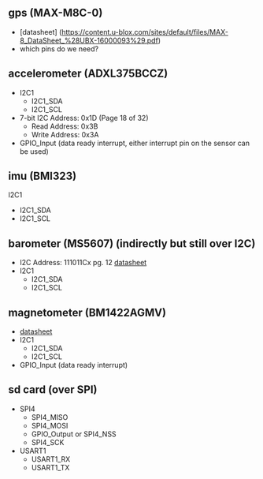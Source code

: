 ## gps (MAX-M8C-0)
- [datasheet] (https://content.u-blox.com/sites/default/files/MAX-8_DataSheet_%28UBX-16000093%29.pdf)
- which pins do we need?

## accelerometer (ADXL375BCCZ)
- I2C1
  - I2C1_SDA
  - I2C1_SCL
- 7-bit I2C Address: 0x1D (Page 18 of 32)
  - Read Address: 0x3B
  - Write Address: 0x3A
- GPIO_Input (data ready interrupt, either interrupt pin on the sensor can be used)


## imu (BMI323)
 I2C1
  - I2C1_SDA
  - I2C1_SCL

## barometer (MS5607) (indirectly but still over I2C)
- I2C Address: 111011Cx pg. 12 [datasheet](https://www.te.com/commerce/DocumentDelivery/DDEController?Action=showdoc&DocId=Data+Sheet%7FMS5607-02BA03%7FB4%7Fpdf%7FEnglish%7FENG_DS_MS5607-02BA03_B4.pdf%7FMS560702BA03-50)
- I2C1
  - I2C1_SDA
  - I2C1_SCL

## magnetometer (BM1422AGMV)
- [datasheet](https://fscdn.rohm.com/en/products/databook/datasheet/ic/sensor/geomagnetic/bm1422agmv-e.pdf)
- I2C1
  - I2C1_SDA
  - I2C1_SCL
- GPIO_Input (data ready interrupt)

## sd card (over SPI)
- SPI4
  - SPI4_MISO
  - SPI4_MOSI
  - GPIO_Output or SPI4_NSS
  - SPI4_SCK
- USART1
  - USART1_RX
  - USART1_TX

